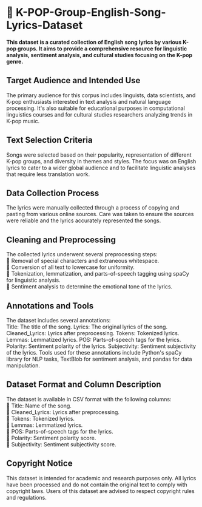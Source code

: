 # 🎵 K-POP-Group-English-Song-Lyrics-Dataset

**This dataset is a curated collection of English song lyrics by various K-pop groups. It aims to provide a comprehensive resource for linguistic analysis, sentiment analysis, and cultural studies focusing on the K-pop genre.**

## Target Audience and Intended Use
The primary audience for this corpus includes linguists, data scientists, and K-pop enthusiasts interested in text analysis and natural language processing. It's also suitable for educational purposes in computational linguistics courses and for cultural studies researchers analyzing trends in K-pop music.

## Text Selection Criteria
Songs were selected based on their popularity, representation of different K-pop groups, and diversity in themes and styles. The focus was on English lyrics to cater to a wider global audience and to facilitate linguistic analyses that require less translation work.

## Data Collection Process
The lyrics were manually collected through a process of copying and pasting from various online sources. Care was taken to ensure the sources were reliable and the lyrics accurately represented the songs.

## Cleaning and Preprocessing
The collected lyrics underwent several preprocessing steps:  
🎵 Removal of special characters and extraneous whitespace.  
🎵 Conversion of all text to lowercase for uniformity.  
🎵 Tokenization, lemmatization, and parts-of-speech tagging using spaCy for linguistic analysis.  
🎵 Sentiment analysis to determine the emotional tone of the lyrics.  

## Annotations and Tools
The dataset includes several annotations:  
Title: The title of the song. 
Lyrics: The original lyrics of the song. 
Cleaned_Lyrics: Lyrics after preprocessing. 
Tokens: Tokenized lyrics. 
Lemmas: Lemmatized lyrics. 
POS: Parts-of-speech tags for the lyrics. 
Polarity: Sentiment polarity of the lyrics. 
Subjectivity: Sentiment subjectivity of the lyrics. 
Tools used for these annotations include Python's spaCy library for NLP tasks, TextBlob for sentiment analysis, and pandas for data manipulation.

## Dataset Format and Column Description
The dataset is available in CSV format with the following columns:  
🎵 Title: Name of the song.  
🎵 Cleaned_Lyrics: Lyrics after preprocessing.  
🎵 Tokens: Tokenized lyrics.  
🎵 Lemmas: Lemmatized lyrics.  
🎵 POS: Parts-of-speech tags for the lyrics.  
🎵 Polarity: Sentiment polarity score.  
🎵 Subjectivity: Sentiment subjectivity score.  

## Copyright Notice
This dataset is intended for academic and research purposes only. All lyrics have been processed and do not contain the original text to comply with copyright laws. Users of this dataset are advised to respect copyright rules and regulations.
